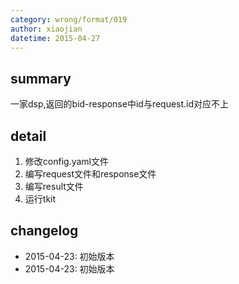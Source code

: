 ```yaml
---
category: wrong/format/019
author: xiaojian
datetime: 2015-04-27
---
```


## summary

一家dsp,返回的bid-response中id与request.id对应不上

## detail

1. 修改config.yaml文件
1. 编写request文件和response文件
1. 编写result文件
1. 运行tkit

## changelog

- 2015-04-23: 初始版本
- 2015-04-23: 初始版本